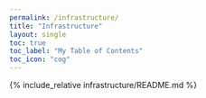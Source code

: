 ```yaml
---
permalink: /infrastructure/
title: "Infrastructure"
layout: single
toc: true
toc_label: "My Table of Contents"
toc_icon: "cog"
---
```


{% include_relative infrastructure/README.md %}
